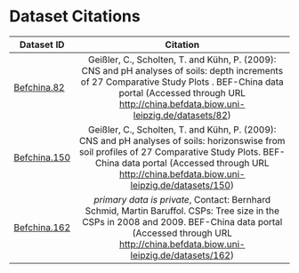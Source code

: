 
# Dataset Citations

| Dataset ID       | Citation |
| ------------- |:-------------:| 
| [Befchina.82](http://china.befdata.biow.uni-leipzig.de/datasets/82)| Geißler, C., Scholten, T. and Kühn, P. (2009): CNS and pH analyses of soils: depth increments of 27 Comparative Study Plots . BEF-China data portal (Accessed through URL http://china.befdata.biow.uni-leipzig.de/datasets/82) | 
| [Befchina.150](http://china.befdata.biow.uni-leipzig.de/datasets/150)| Geißler, C., Scholten, T. and Kühn, P. (2009): CNS and pH analyses of soils: horizonswise from soil profiles of 27 Comparative Study Plots. BEF-China data portal (Accessed through URL http://china.befdata.biow.uni-leipzig.de/datasets/150) | 
| [Befchina.162](http://china.befdata.biow.uni-leipzig.de/datasets/162)|  <em>primary data is private</em>, Contact: Bernhard Schmid, Martin Baruffol. CSPs: Tree size in the CSPs in 2008 and 2009. BEF-China data portal (Accessed through URL http://china.befdata.biow.uni-leipzig.de/datasets/162) | 
